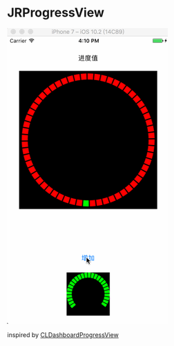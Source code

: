 # JRProgressView

![JRProgressView](https://github.com/Jiar/JRProgressView/blob/master/JRProgressView.gif)

inspired by [CLDashboardProgressView](https://github.com/changelee82/CLDashboardProgressView)